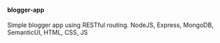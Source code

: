 #### blogger-app

Simple blogger app using RESTful routing. NodeJS, Express, MongoDB, SemanticUI, HTML, CSS, JS
